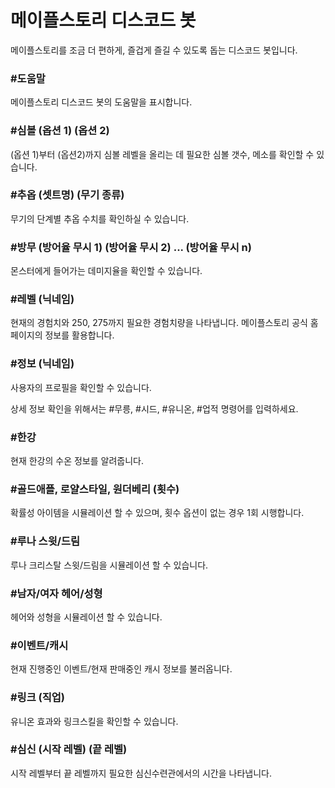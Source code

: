 # 메이플스토리 디스코드 봇

메이플스토리를 조금 더 편하게, 즐겁게 즐길 수 있도록 돕는 디스코드 봇입니다.

### #도움말
메이플스토리 디스코드 봇의 도움말을 표시합니다.

### #심볼 (옵션 1) (옵션 2)
(옵션 1)부터 (옵션2)까지 심볼 레벨을 올리는 데 필요한 심볼 갯수, 메소를 확인할 수 있습니다.

### #추옵 (셋트명) (무기 종류)
무기의 단계별 추옵 수치를 확인하실 수 있습니다.

### #방무 (방어율 무시 1) (방어율 무시 2) ... (방어율 무시 n)
몬스터에게 들어가는 데미지율을 확인할 수 있습니다.

### #레벨 (닉네임)
현재의 경험치와 250, 275까지 필요한 경험치량을 나타냅니다.
메이플스토리 공식 홈페이지의 정보를 활용합니다.

### #정보 (닉네임)
사용자의 프로필을 확인할 수 있습니다.

상세 정보 확인을 위해서는 #무릉, #시드, #유니온, #업적 명령어를 입력하세요.

### #한강
현재 한강의 수온 정보를 알려줍니다.

### #골드애플, 로얄스타일, 원더베리 (횟수)
확률성 아이템을 시뮬레이션 할 수 있으며, 횟수 옵션이 없는 경우 1회 시행합니다.

### #루나 스윗/드림
루나 크리스탈 스윗/드림을 시뮬레이션 할 수 있습니다.

### #남자/여자 헤어/성형
헤어와 성형을 시뮬레이션 할 수 있습니다.

### #이벤트/캐시
현재 진행중인 이벤트/현재 판매중인 캐시 정보를 불러옵니다.

### #링크 (직업)
유니온 효과와 링크스킬을 확인할 수 있습니다.

### #심신 (시작 레벨) (끝 레벨)
시작 레벨부터 끝 레벨까지 필요한 심신수련관에서의 시간을 나타냅니다.

